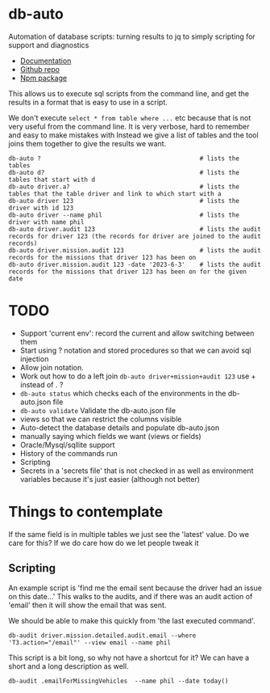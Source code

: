 # db-auto
Automation of database scripts: turning results to jq to simply scripting for support and diagnostics

* [Documentation](https://github.com/db-auto/db-auto/blob/main/code/modules/db-auto/README.md)
* [Github repo](https://github.com/db-auto/db-auto)
* [Npm package](https://www.npmjs.com/package/db-auto)

This allows us to execute sql scripts from the command line, and get the results in a format that is easy to use 
in a script.

We don't execute `select * from table where ...` etc because that is not very useful from the command line. It is very verbose, hard to remember and easy to make mistakes with 
Instead we give a list of tables and the tool joins them together to give the results we want. 

```shell
db-auto ?                                            # lists the tables
db-auto d?                                           # lists the tables that start with d
db-auto driver.a?                                    # lists the tables that the table driver and link to which start with a  
db-auto driver 123                                   # lists the driver with id 123
db-auto driver --name phil                           # lists the driver with name phil    
db-auto driver.audit 123                             # lists the audit records for driver 123 (the records for driver are joined to the audit records) 
db-auto driver.mission.audit 123                     # lists the audit records for the missions that driver 123 has been on
db-auto driver.mission.audit 123 -date '2023-6-3'    # lists the audit records for the missions that driver 123 has been on for the given date
```

# TODO

* Support 'current env': record the current and allow switching between them
* Start using ? notation and stored procedures so that we can avoid sql injection
* Allow join notation. 
* Work out how to do a left join `db-auto driver+mission+audit 123` use + instead of . ?
* `db-auto status` which checks each of the environments in the db-auto.json file
* `db-auto validate` Validate the db-auto.json file
* views so that we can restrict the columns visible 
* Auto-detect the database details and populate db-auto.json
* manually saying which fields we want (views or fields)
* Oracle/Mysql/sqllite support
* History of the commands run
* Scripting 
* Secrets in a 'secrets file' that is not checked in as well as environment variables because it's just easier (although not better)

# Things to contemplate
If the same field is in multiple tables we just see the 'latest' value. Do we care for this? If we do care how do we let people tweak it

## Scripting

An example script is 'find me the email sent because the driver had an issue on this date...'
This walks to the audits, and if there was an audit action of 'email' then it will show the email that was sent.

We should be able to make this quickly from 'the last executed command'.


```shell
db-audit driver.mission.detailed.audit.email --where 'T3.action="/email"' --view email --name phil
```
This script is a bit long, so why not have a shortcut for it? We can have a short and a long description as well.

```shell
db-audit .emailForMissingVehicles  --name phil --date today()
```



